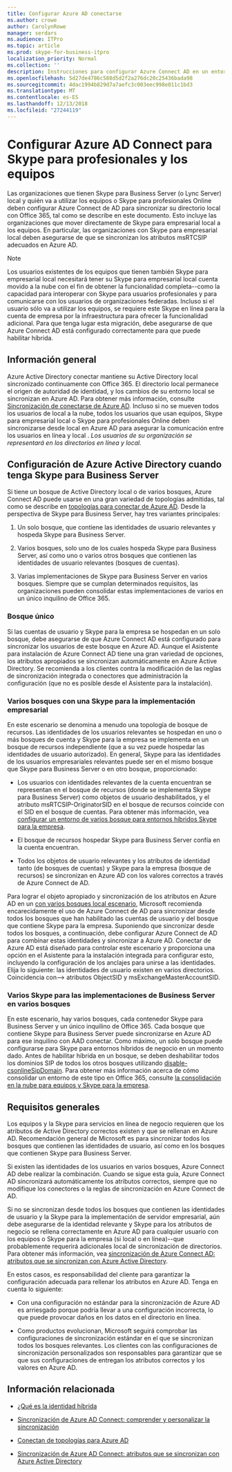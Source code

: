 ```yaml
---
title: Configurar Azure AD conectarse
ms.author: crowe
author: CarolynRowe
manager: serdars
ms.audience: ITPro
ms.topic: article
ms.prod: skype-for-business-itpro
localization_priority: Normal
ms.collection: ''
description: Instrucciones para configurar Azure Connect AD en un entorno híbrido.
ms.openlocfilehash: 5d27de4786c588d5d2f2a276dc20c25436bada98
ms.sourcegitcommit: 4dac1994b829d7a7aefc3c003eec998e011c1bd3
ms.translationtype: MT
ms.contentlocale: es-ES
ms.lasthandoff: 12/13/2018
ms.locfileid: "27244119"
---
```

# <a name="configure-azure-ad-connect-for-skype-for-business-and-teams"></a>Configurar Azure AD Connect para Skype para profesionales y los equipos 
 
Las organizaciones que tienen Skype para Business Server (o Lync Server) local y quién va a utilizar los equipos o Skype para profesionales Online deben configurar Azure Connect de AD para sincronizar su directorio local con Office 365, tal como se describe en este documento.  Esto incluye las organizaciones que mover directamente de Skype para empresarial local a los equipos. En particular, las organizaciones con Skype para empresarial local deben asegurarse de que se sincronizan los atributos msRTCSIP adecuados en Azure AD. 

> [!NOTE]
> Los usuarios existentes de los equipos que tienen también Skype para empresarial local necesitará tener su Skype para empresarial local cuenta movido a la nube con el fin de obtener la funcionalidad completa--como la capacidad para interoperar con Skype para usuarios profesionales y para comunicarse con los usuarios de organizaciones federadas. Incluso si el usuario sólo va a utilizar los equipos, se requiere este Skype en línea para la cuenta de empresa por la infraestructura para ofrecer la funcionalidad adicional.  Para que tenga lugar esta migración, debe asegurarse de que Azure Connect AD está configurado correctamente para que puede habilitar híbrida.
 

## <a name="background-information"></a>Información general

Azure Active Directory conectar mantiene su Active Directory local sincronizado continuamente con Office 365.  El directorio local permanece el origen de autoridad de identidad, y los cambios de su entorno local se sincronizan en Azure AD. Para obtener más información, consulte [Sincronización de conectarse de Azure AD](https://docs.microsoft.com/en-us/azure/active-directory/hybrid/how-to-connect-sync-whatis).  Incluso si no se mueven todos los usuarios de local a la nube, todos los usuarios que usan equipos, Skype para empresarial local o Skype para profesionales Online deben sincronizarse desde local en Azure AD para asegurar la comunicación entre los usuarios en línea y local . *Los usuarios de su organización se representará en los directorios en línea y local.*


## <a name="configuring-azure-ad-when-you-have-skype-for-business-server"></a>Configuración de Azure Active Directory cuando tenga Skype para Business Server 

Si tiene un bosque de Active Directory local o de varios bosques, Azure Connect AD puede usarse en una gran variedad de topologías admitidas, tal como se describe en [topologías para conectar de Azure AD](https://docs.microsoft.com/en-us/azure/active-directory/hybrid/plan-connect-topologies).  Desde la perspectiva de Skype para Business Server, hay tres variantes principales: 

1. Un solo bosque, que contiene las identidades de usuario relevantes y hospeda Skype para Business Server. 

2. Varios bosques, solo uno de los cuales hospeda Skype para Business Server, así como uno o varios otros bosques que contienen las identidades de usuario relevantes (bosques de cuentas). 

3. Varias implementaciones de Skype para Business Server en varios bosques. Siempre que se cumplan determinados requisitos, las organizaciones pueden consolidar estas implementaciones de varios en un único inquilino de Office 365.

### <a name="single-forest"></a>Bosque único 

Si las cuentas de usuario y Skype para la empresa se hospedan en un solo bosque, debe asegurarse de que Azure Connect AD está configurado para sincronizar los usuarios de este bosque en Azure AD.  Aunque el Asistente para instalación de Azure Connect AD tiene una gran variedad de opciones, los atributos apropiados se sincronizan automáticamente en Azure Active Directory. Se recomienda a los clientes contra la modificación de las reglas de sincronización integrada o conectores que administración la configuración (que no es posible desde el Asistente para la instalación).  

### <a name="multiple-forests-with-one-skype-for-business-deployment"></a>Varios bosques con una Skype para la implementación empresarial 

En este escenario se denomina a menudo una topología de bosque de recursos. Las identidades de los usuarios relevantes se hospedan en uno o más bosques de cuenta y Skype para la empresa se implementa en un bosque de recursos independiente (que a su vez puede hospedar las identidades de usuario autorizado). En general, Skype para las identidades de los usuarios empresariales relevantes puede ser en el mismo bosque que Skype para Business Server o en otro bosque, proporcionado: 

- Los usuarios con identidades relevantes de la cuenta encuentran se representan en el bosque de recursos (donde se implementa Skype para Business Server) como objetos de usuario deshabilitados, y el atributo msRTCSIP-OriginatorSID en el bosque de recursos coincide con el SID en el bosque de cuentas. Para obtener más información, vea [configurar un entorno de varios bosque para entornos híbridos Skype para la empresa](configure-a-multi-forest-environment-for-hybrid.md).

- El bosque de recursos hospedar Skype para Business Server confía en la cuenta encuentran.  

- Todos los objetos de usuario relevantes y los atributos de identidad tanto (de bosques de cuentas) y Skype para la empresa (bosque de recursos) se sincronizan en Azure AD con los valores correctos a través de Azure Connect de AD.  

 Para lograr el objeto apropiado y sincronización de los atributos en Azure AD en un [con varios bosques local escenario](configure-a-multi-forest-environment-for-hybrid.md), Microsoft recomienda encarecidamente el uso de Azure Connect de AD para sincronizar desde todos los bosques que han habilitado las cuentas de usuario y del bosque que contiene Skype para la empresa.  Suponiendo que sincronizar desde todos los bosques, a continuación, debe configurar Azure Connect de AD para combinar estas identidades y sincronizar a Azure AD. Conectar de Azure AD está diseñado para controlar este escenario y proporciona una opción en el Asistente para la instalación integrada para configurar esto, incluyendo la configuración de los anclajes para unirse a las identidades.  Elija lo siguiente: las identidades de usuario existen en varios directorios. Coincidencia con--> atributos ObjectSID y msExchangeMasterAccountSID.


### <a name="multiple-skype-for-business-server-deployments-in-multiple-forests"></a>Varios Skype para las implementaciones de Business Server en varios bosques 

En este escenario, hay varios bosques, cada contenedor Skype para Business Server y un único inquilino de Office 365.  Cada bosque que contiene Skype para Business Server puede sincronizarse en Azure AD para ese inquilino con AAD conectar. Como máximo, un solo bosque puede configurarse para Skype para entornos híbridos de negocio en un momento dado. Antes de habilitar híbrida en un bosque, se deben deshabilitar todos los dominios SIP de todos los otros bosques utilizando [disable-csonlineSipDomain](https://docs.microsoft.com/en-us/powershell/module/skype/disable-csonlinesipdomain). Para obtener más información acerca de cómo consolidar un entorno de este tipo en Office 365, consulte [la consolidación en la nube para equipos y Skype para la empresa](cloud-consolidation.md).

## <a name="general-requirements"></a>Requisitos generales 

Los equipos y la Skype para servicios en línea de negocio requieren que los atributos de Active Directory correctos existen y que se rellenan en Azure AD.  Recomendación general de Microsoft es para sincronizar todos los bosques que contienen las identidades de usuario, así como en los bosques que contienen Skype para Business Server.

 Si existen las identidades de los usuarios en varios bosques, Azure Connect AD debe realizar la combinación. Cuando se sigue esta guía, Azure Connect AD sincronizará automáticamente los atributos correctos, siempre que no modifique los conectores o la reglas de sincronización en Azure Connect de AD. 
  
Si no se sincronizan desde todos los bosques que contienen las identidades de usuario y la Skype para la implementación de servidor empresarial, aún debe asegurarse de la identidad relevante y Skype para los atributos de negocio se rellena correctamente en Azure AD para cualquier usuario con los equipos o Skype para la empresa (si local o en línea)--que probablemente requerirá adicionales local de sincronización de directorios. Para obtener más información, vea [sincronización de Azure Connect AD: atributos que se sincronizan con Azure Active Directory](https://docs.microsoft.com/en-us/azure/active-directory/hybrid/reference-connect-sync-attributes-synchronized).

En estos casos, es responsabilidad del cliente para garantizar la configuración adecuada para rellenar los atributos en Azure AD. Tenga en cuenta lo siguiente: 

- Con una configuración no estándar para la sincronización de Azure AD es arriesgado porque podría llevar a una configuración incorrecta, lo que puede provocar daños en los datos en el directorio en línea.

- Como productos evolucionan, Microsoft seguirá comprobar las configuraciones de sincronización estándar en el que se sincronizan todos los bosques relevantes. Los clientes con las configuraciones de sincronización personalizados son responsables para garantizar que se que sus configuraciones de entregan los atributos correctos y los valores en Azure AD. 

## <a name="related-information"></a>Información relacionada

- [¿Qué es la identidad híbrida](https://docs.microsoft.com/en-us/azure/active-directory/hybrid/whatis-hybrid-identity?toc=%2Fen-us%2Fazure%2Factive-directory%2Fhybrid%2FTOC.json&bc=%2Fen-us%2Fazure%2Fbread%2Ftoc.json)

- [Sincronización de Azure AD Connect: comprender y personalizar la sincronización](https://docs.microsoft.com/en-us/azure/active-directory/hybrid/how-to-connect-sync-whatis)

- [Conectan de topologías para Azure AD](https://docs.microsoft.com/en-us/azure/active-directory/hybrid/plan-connect-topologies)

- [Sincronización de Azure AD Connect: atributos que se sincronizan con Azure Active Directory](https://docs.microsoft.com/en-us/azure/active-directory/hybrid/reference-connect-sync-attributes-synchronized)
